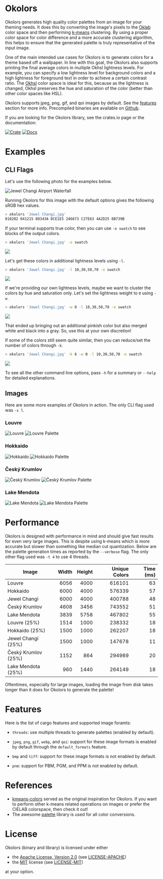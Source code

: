 # Okolors

Okolors generates high quality color palettes from an image for your theming needs.
It does this by converting the image's pixels to the
[Oklab](https://bottosson.github.io/posts/oklab/) color space
and then performing [k-means](https://en.wikipedia.org/wiki/K-means_clustering) clustering.
By using a proper color space for color difference and a more accurate clustering algorithm,
this helps to ensure that the generated palette is truly representative of the input image.

One of the main intended use cases for Okolors is to generate colors for a theme based off a wallpaper.
In line with this goal, the Okolors also supports printing the final average colors in multiple Okhsl lightness levels.
For example, you can specify a low lightness level for background colors
and a high lightness for foreground text in order to achieve a certain contrast ratio.
The [Okhsl](https://bottosson.github.io/posts/colorpicker/) color space is ideal for this,
because as the lightness is changed, Okhsl preserves the hue and saturation of the color
(better than other color spaces like HSL).

Okolors supports jpeg, png, gif, and qoi images by default.
See the [features](#features) section for more info.
Precompiled binaries are available on [Github](https://github.com/Ivordir/Okolors/releases).

If you are looking for the Okolors library, see the crates.io page or the documentation:

[![Crate](https://badgen.net/crates/v/okolors)](https://crates.io/crates/okolors)
[![Docs](https://docs.rs/okolors/badge.svg)](https://docs.rs/okolors)

# Examples

## CLI Flags

Let's use the following photo for the examples below.

![Jewel Changi Airport Waterfall](docs/img/Jewel%20Changi.jpg)

Running Okolors for this image with the default options gives the following sRGB hex values.

```bash
> okolors 'Jewel Changi.jpg'
010202 041215 08343A DCE1E5 246673 C27E63 4A2D25 8B739B
```

If your terminal supports true color,
then you can use `-o swatch` to see blocks of the output colors.

```bash
> okolors 'Jewel Changi.jpg' -o swatch
```

![](docs/cli/swatch1.svg)

Let's get these colors in additional lightness levels using `-l`.

```bash
> okolors 'Jewel Changi.jpg' -l 10,30,50,70 -o swatch
```

![](docs/cli/swatch2.svg)

If we're providing our own lightness levels, maybe we want to cluster the colors by hue and saturation only.
Let's set the lightness weight to `0` using `-w`.

```bash
> okolors 'Jewel Changi.jpg' -w 0 -l 10,30,50,70 -o swatch
```

![](docs/cli/swatch3.svg)

That ended up bringing out an additional pinkish color but also merged white and black into a gray.
So, use this at your own discretion!

If some of the colors still seem quite similar, then you can reduce/set the number of colors through `-k`.

```bash
> okolors 'Jewel Changi.jpg' -k 6 -w 0 -l 10,30,50,70 -o swatch
```

![](docs/cli/swatch4.svg)

To see all the other command line options, pass `-h` for a summary or `--help` for detailed explanations.

## Images

Here are some more examples of Okolors in action. The only CLI flag used was `-s l`.

### Louvre
![Louvre](docs/img/Louvre.jpg)
![Louvre Palette](docs/palette/Louvre.svg)

### Hokkaido
![Hokkaido](docs/img/Hokkaido.jpg)
![Hokkaido Palette](docs/palette/Hokkaido.svg)

### Český Krumlov
![Český Krumlov](docs/img/Cesky%20Krumlov.jpg)
![Český Krumlov Palette](docs/palette/Cesky%20Krumlov.svg)

### Lake Mendota
![Lake Mendota](docs/img/Lake%20Mendota.jpg)
![Lake Mendota Palette](docs/palette/Lake%20Mendota.svg)

# Performance

Okolors is designed with performance in mind and should give fast results for even very large images.
This is despite using k-means which is more accurate but slower than something like median cut quantization. Below are the palette generation times as reported by the `--verbose` flag.
The only other flag used was `-t 4` to use 4 threads.

| Image               | Width | Height | Unique Colors | Time (ms) |
| ------------------- | -----:| ------:| -------------:| ---------:|
| Louvre              | 6056  | 4000   | 616101        | 63        |
| Hokkaido            | 6000  | 4000   | 576339        | 57        |
| Jewel Changi        | 6000  | 4000   | 400788        | 48        |
| Český Krumlov       | 4608  | 3456   | 743552        | 51        |
| Lake Mendota        | 3839  | 5758   | 467802        | 55        |
| Louvre (25%)        | 1514  | 1000   | 238332        | 18        |
| Hokkaido (25%)      | 1500  | 1000   | 262207        | 18        |
| Jewel Changi (25%)  | 1500  | 1000   | 147678        | 11        |
| Český Krumlov (25%) | 1152  | 864    | 294989        | 20        |
| Lake Mendota (25%)  | 960   | 1440   | 264149        | 18        |

Oftentimes, especially for large images, loading the image from disk takes longer
than it does for Okolors to generate the palette!

# Features

Here is the list of cargo features and supported image foramts:

- `threads`: use multiple threads to generate palettes (enabled by default).

- `jpeg`, `png`, `gif`, `webp`, and `qoi`: support for these image formats is enabled by default through the `default_formats` feature.

- `bmp` and `tiff`: support for these image formats is not enabled by default.

- `pnm`: support for PBM, PGM, and PPM is not enabled by default.

# References

- [kmeans-colors](https://github.com/okaneco/kmeans-colors/) served as the original inspiration for Okolors.
  If you want to perform other k-means related operations on images or prefer the CIELAB colorspace, then check it out!
- The awesome [palette](https://github.com/Ogeon/palette) library is used for all color conversions.

# License

Okolors (binary and library) is licensed under either
- the [Apache License, Version 2.0](https://www.apache.org/licenses/LICENSE-2.0) (see [LICENSE-APACHE](LICENSE-APACHE))
- the [MIT](http://opensource.org/licenses/MIT) license (see [LICENSE-MIT](LICENSE-MIT))

at your option.

